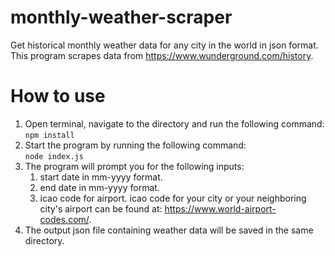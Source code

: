 # monthly-weather-scraper
Get historical monthly weather data for any city in the world in json format. This program scrapes data from https://www.wunderground.com/history.

# How to use

1. Open terminal, navigate to the directory and run the following command: <br> `npm install`
2. Start the program by running the following command: <br> `node index.js`
2. The program will prompt you for the following inputs:
    1. start date in mm-yyyy format.
    2. end date in mm-yyyy format.
    3. icao code for airport. icao code for your city or your neighboring city's airport can be found at: https://www.world-airport-codes.com/.
3. The output json file containing weather data will be saved in the same directory. 
